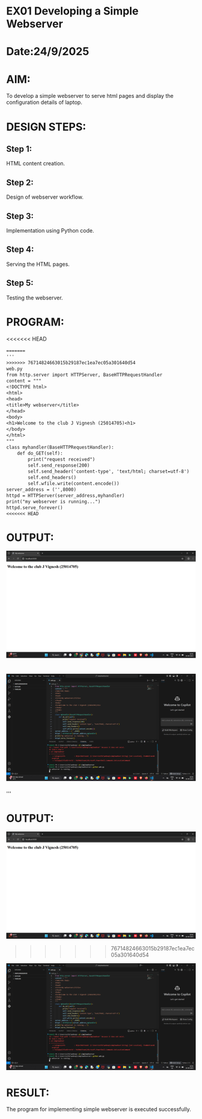 # EX01 Developing a Simple Webserver

# Date:24/9/2025
# AIM:
To develop a simple webserver to serve html pages and display the configuration details of laptop.

# DESIGN STEPS:
## Step 1:
HTML content creation.

## Step 2:
Design of webserver workflow.

## Step 3:
Implementation using Python code.

## Step 4:
Serving the HTML pages.

## Step 5:
Testing the webserver.

# PROGRAM:
<<<<<<< HEAD
```
=======
'''
>>>>>>> 76714824663015b29187ec1ea7ec05a301640d54
web.py
from http.server import HTTPServer, BaseHTTPRequestHandler
content = """
<!DOCTYPE html>
<html>
<head>
<title>My webserver</title>
</head>
<body>
<h1>Welcome to the club J Vignesh (25014705)<h1>
</body>
</html>
"""
class myhandler(BaseHTTPRequestHandler):
    def do_GET(self):
        print("request received")
        self.send_response(200)
        self.send_header('content-type', 'text/html; charset=utf-8')
        self.end_headers()
        self.wfile.write(content.encode())
server_address = ('',8000)
httpd = HTTPServer(server_address,myhandler)
print("my webserver is running...")
httpd.serve_forever()
<<<<<<< HEAD
```
# OUTPUT:
![alt text](<Screenshot 2025-09-24 104153.png>)

![alt text](<Screenshot 2025-09-24 104111.png>)
=======
'''

# OUTPUT:
![alt text](<Screenshot 2025-09-24 104153.png>)
>>>>>>> 76714824663015b29187ec1ea7ec05a301640d54

![alt text](<Screenshot 2025-09-24 104111.png>)
# RESULT:
The program for implementing simple webserver is executed successfully.
